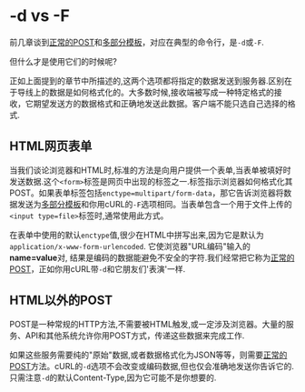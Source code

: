 
# -d vs -F

前几章谈到[正常的POST](http-post.zh.md)和[多部分模板](http-multipart.zh.md)，对应在典型的命令行，是`-d`或`-F`.

但什么才是使用它们的时候呢?

正如上面提到的章节中所描述的,这两个选项都将指定的数据发送到服务器.区别在于导线上的数据是如何格式化的。大多数时候,接收端被写成一种特定格式的接收，它期望发送方的数据格式和正确地发送此数据。客户端不能只选自己选择的格式.

## HTML网页表单

当我们谈论浏览器和HTML时,标准的方法是向用户提供一个表单,当表单被填好时发送数据.这个`<form>`标签是网页中出现的标签之一.标签指示浏览器如何格式化其POST。如果表单标签包括`enctype=multipart/form-data`，那它告诉浏览器将数据发送为[多部分模板](http-multipart.zh.md)和你用cURL的`-F`选项相同。当表单包含一个用于文件上传的`<input
type=file>`标签时,通常使用此方式。

在表单中使用的默认`enctype`值,很少在HTML中拼写出来,因为它是默认为`application/x-www-form-urlencoded`. 它使浏览器"URL编码"输入的 **name=value**对, 结果是编码的数据能避免不安全的字符.我们经常把它称为[正常的POST](http-post.zh.md)，正如你用cURL带`-d`和它朋友们'表演'一样.

## HTML以外的POST

POST是一种常规的HTTP方法,不需要被HTML触发,或一定涉及浏览器。大量的服务、API和其他系统允许你用POST方式，传递这些数据来完成工作.

如果这些服务需要纯的"原始"数据,或者数据格式化为JSON等等，则需要[正常的POST](http-post.zh.md)方法。cURL的`-d`选项不会改变或编码数据,但也仅会准确地发送你告诉它的.只需注意`-d`的默认Content-Type,因为它可能不是你想要的.
